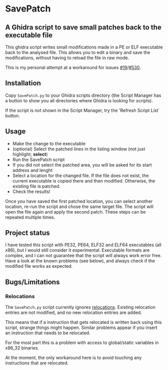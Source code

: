 # SavePatch
## A Ghidra script to save small patches back to the executable file
This ghidra script writes small modifications made in a PE or ELF executable back to the analysed file.
This allows you to edit a binary and save the modifications, without having to reload the file in raw mode.

This is my personal attempt at a workaround for issues [#19](https://github.com/NationalSecurityAgency/ghidra/issues/19)/[#530](https://github.com/NationalSecurityAgency/ghidra/issues/530).

## Installation
Copy `SavePatch.py` to your Ghidra scripts directory (the Script Manager has a button to show you all directories where Ghidra is looking for scripts).

If the script is not shown in the Script Manager, try the 'Refresh Script List` button.

## Usage
  * Make the change to the executable
  * (optional) Select the patched lines in the listing window (not just highlight; **select**)
  * Run the SavePatch script
  * If you did not select the patched area, you will be asked for its start address and lenght
  * Select a location for the changed file. If the file does not exist, the current executable is copied there and then modified. Otherwise, the existing file is patched.
  * Check the results!

Once you have saved the first patched location, you can select another location, re-run the script and chose the same target file.
The script will open the file again and apply the second patch.
These steps can be repeated multiple times.

## Project status
I have tested this script with PE32, PE64, ELF32 and ELF64 executables (all x86), but I would still consider it experimental.
Executable formats are complex, and I can not guarantee that the script will always work error free.
Have a look at the known problems (see below), and always check if the modified file works as expected.

## Bugs/Limitations
### Relocations
The `SavePatch.py` script currently ignores [relocations](https://docs.microsoft.com/en-us/windows/win32/debug/pe-format#the-reloc-section-image-only).
Existing relocation entries are not modified, and no new relocation entries are added.

This means that if a instruction that gets relocated is written back using this script, strange things might happen.
Similar problems appear if you insert an instruction that needs to be relocated.

For the most part this is a problem with access to global/static variables in x86_32 binaries.

At the moment, the only workaround here is to avoid touching any instructions that are relocated.
